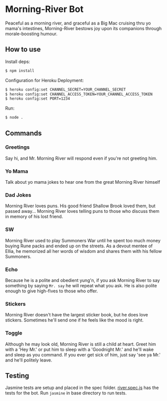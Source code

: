 # Morning-River Bot

Peaceful as a morning river, and graceful as a Big Mac cruising thru yo mama's intestines, Morning-River bestows joy upon its companions through morale-boosting humour.

## How to use

Install deps:

```bash
$ npm install
```

Configuration for Heroku Deployment:

``` bash
$ heroku config:set CHANNEL_SECRET=YOUR_CHANNEL_SECRET
$ heroku config:set CHANNEL_ACCESS_TOKEN=YOUR_CHANNEL_ACCESS_TOKEN
$ heroku config:set PORT=1234
```

Run:

``` bash
$ node .
```

## Commands

### Greetings

Say hi, and Mr. Morning River will respond even if you're not greeting him.

### Yo Mama

Talk about yo mama jokes to hear one from the great Morning River himself

### Dad Jokes

Morning River loves puns. His good friend Shallow Brook loved them, but passed away... Morning River loves telling puns to those who discuss them in memory of his lost friend.

### SW

Morning River used to play Summoners War until he spent too much money buying Rune packs and ended up on the streets. As a devout mentee of Ellia, he memorized all her words of wisdom and shares them with his fellow Summoners.

### Echo

Because he is a polite and obedient yung'n, if you ask Morning River to say something by saying `Mr. say` he will repeat what you ask. He is also polite enough to give high-fives to those who offer.

### Stickers

Morning River doesn't have the largest sticker book, but he does love stickers. Sometimes he'll send one if he feels like the mood is right.

### Toggle

Although he may look old, Morning River is still a child at heart. Greet him with a 'Hey Mr.' or put him to sleep with a 'Goodnight Mr.' and he'll wake and sleep as you command. If you ever get sick of him, just say 'see ya Mr.' and he'll politely leave.

## Testing

Jasmine tests are setup and placed in the spec folder. [river.spec.js](./spec/river.spec.js) has the tests for the bot. Run `jasmine` in base directory to run tests.